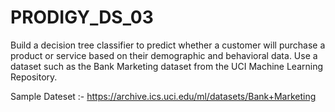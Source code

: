 # PRODIGY_DS_03


Build a decision tree classifier to predict whether a customer will purchase a product or service based on their demographic and behavioral data. Use a dataset such as the Bank Marketing dataset from the UCI Machine Learning Repository.



Sample Dateset :- https://archive.ics.uci.edu/ml/datasets/Bank+Marketing
